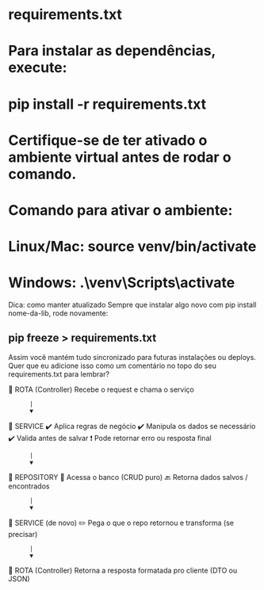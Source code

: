 # requirements.txt

# Para instalar as dependências, execute:

# pip install -r requirements.txt

# Certifique-se de ter ativado o ambiente virtual antes de rodar o comando.

# Comando para ativar o ambiente:

# Linux/Mac: source venv/bin/activate

# Windows: .\venv\Scripts\activate

Dica: como manter atualizado
Sempre que instalar algo novo com pip install nome-da-lib, rode novamente:

## pip freeze > requirements.txt

Assim você mantém tudo sincronizado para futuras instalações ou deploys. Quer que eu adicione isso como um comentário no topo do seu requirements.txt para lembrar?

🔹 ROTA (Controller)
Recebe o request e chama o serviço

          |
          ▼

🔹 SERVICE
✔️ Aplica regras de negócio
✔️ Manipula os dados se necessário
✔️ Valida antes de salvar
❗ Pode retornar erro ou resposta final

          |
          ▼

🔹 REPOSITORY
🔄 Acessa o banco (CRUD puro)
🔙 Retorna dados salvos / encontrados

          |
          ▼

🔹 SERVICE
(de novo)
✏️ Pega o que o repo retornou e transforma (se precisar)

          |
          ▼

🔹 ROTA (Controller)
Retorna a resposta formatada pro cliente (DTO ou JSON)
